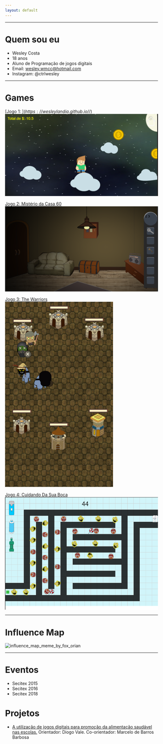 ```yaml
---
layout: default
---
```


* * *
# Quem sou eu  
- Wesley Costa
- 18 anos
- Aluno de Programação de jogos digitais  
- Email: wesley.wmcc@hotmail.com
- Instagram: @ctrlwesley

* * *

# Games  
[Jogo 1: $](https://wesleylandia.github.io/$/) 
![JOGO1](https://github.com/wesleylandia/wesleylandia.github.io/blob/master/JOGO1.PNG)  

[Jogo 2: Mistério da Casa 60](https://wesleylandia.github.io/Oficina2/)  
![CASA](https://github.com/wesleylandia/wesleylandia.github.io/blob/master/CASA.PNG)  

[Jogo 3: The Warriors](https://leonardofelipe.github.io/WarriorsWar/)  
![CLASH](https://github.com/wesleylandia/wesleylandia.github.io/blob/master/CLASH.PNG)  

[Jogo 4: Cuidando Da Sua Boca](https://wesleylandia.github.io/CuidedasuaBoca/)  
![BOCA](https://github.com/wesleylandia/wesleylandia.github.io/blob/master/BOCA.PNG)  

* * *

# Influence Map
![influence_map_meme_by_fox_orian](https://github.com/wesleylandia/wesleylandia.github.io/blob/master/influence_map_meme_by_fox_orian.jpg)  

* * *  

# Eventos  

- Secitex 2015
- Secitex 2016
- Secitex 2018

# Projetos

- [A utilização de jogos digitais para promoção da alimentação saudável nas escolas.](wesleylandia.github.io/umdiacomcarlinha) 
Orientador: Diogo Vale. Co-orientador: Marcelo de Barros Barbosa
